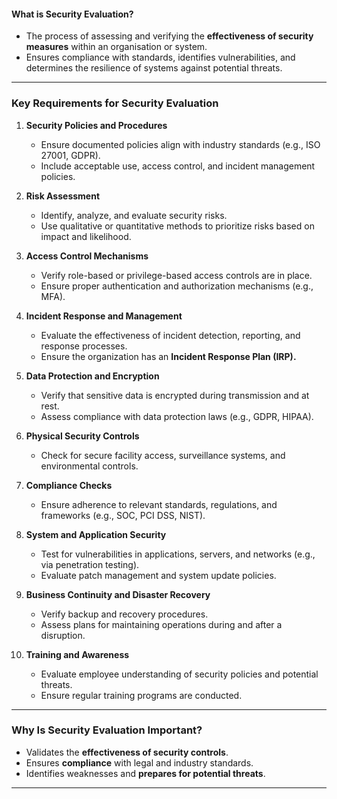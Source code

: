 #### **What is Security Evaluation?**

- The process of assessing and verifying the **effectiveness of security measures** within an organisation or system.
- Ensures compliance with standards, identifies vulnerabilities, and determines the resilience of systems against potential threats.

---

### **Key Requirements for Security Evaluation**

1. **Security Policies and Procedures**
    
    - Ensure documented policies align with industry standards (e.g., ISO 27001, GDPR).
    - Include acceptable use, access control, and incident management policies.
2. **Risk Assessment**
    
    - Identify, analyze, and evaluate security risks.
    - Use qualitative or quantitative methods to prioritize risks based on impact and likelihood.
3. **Access Control Mechanisms**
    
    - Verify role-based or privilege-based access controls are in place.
    - Ensure proper authentication and authorization mechanisms (e.g., MFA).
4. **Incident Response and Management**
    
    - Evaluate the effectiveness of incident detection, reporting, and response processes.
    - Ensure the organization has an **Incident Response Plan (IRP).**
5. **Data Protection and Encryption**
    
    - Verify that sensitive data is encrypted during transmission and at rest.
    - Assess compliance with data protection laws (e.g., GDPR, HIPAA).
6. **Physical Security Controls**
    
    - Check for secure facility access, surveillance systems, and environmental controls.
7. **Compliance Checks**
    
    - Ensure adherence to relevant standards, regulations, and frameworks (e.g., SOC, PCI DSS, NIST).
8. **System and Application Security**
    
    - Test for vulnerabilities in applications, servers, and networks (e.g., via penetration testing).
    - Evaluate patch management and system update policies.
9. **Business Continuity and Disaster Recovery**
    
    - Verify backup and recovery procedures.
    - Assess plans for maintaining operations during and after a disruption.
10. **Training and Awareness**
    
    - Evaluate employee understanding of security policies and potential threats.
    - Ensure regular training programs are conducted.

---

### **Why Is Security Evaluation Important?**

- Validates the **effectiveness of security controls**.
- Ensures **compliance** with legal and industry standards.
- Identifies weaknesses and **prepares for potential threats**.

---